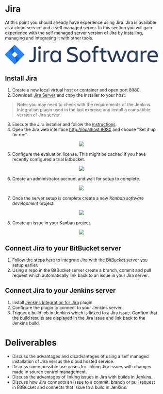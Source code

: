 # Jira

At this point you should already have experience using Jira. Jira is available as a cloud service and a self managed server. In this section you will gain experience with the self managed server version of Jira by installing, managing and integrating it with other tools.

<center>

  ![](img5/jira.svg ':size=400px')

</center>

## Install Jira

1. Create a new local virtual host or container and open port 8080.
2. Download [Jira Server](https://www.atlassian.com/software/jira/download) and copy the installer to your host.
> Note: you may need to check with the requirements of the Jenkins Integration plugin used in the last exercise and install a compatible version of Jira server.
3. Execute the Jira installer and follow the [instructions](https://confluence.atlassian.com/display/ALLDOC/Latest+JIRA+installation+documentation).
4. Open the Jira web interface [http://localhost:8080](http://localhost:8080) and choose "Set it up for me".

<center>

   ![](img5/jira1.png)

</center>

5. Configure the evaluation license. This might be cached if you have recently configured a trial Bitbucket.

<center>

   ![](img5/jira2.png)

</center>

6. Create an administrator account and wait for setup to complete.

<center>

   ![](img5/jira3.png)

</center>

7. Once the server setup is complete create a new *Kanban software development* project.

<center>

   ![](img5/jira4.png)

</center>

8. Create an issue in your Kanban project.

<center>

   ![](img5/jira5.png)

</center>

## Connect Jira to your BitBucket server

1. Follow the steps [here](https://confluence.atlassian.com/bitbucketserver/linking-bitbucket-server-with-jira-776640408.html) to integrate Jira with the BitBucket server you setup earlier.
2. Using a repo in the BitBucket server create a branch, commit and pull request which automatically link back to an issue in your Jira server.

## Connect Jira to your Jenkins server

1. Install [Jenkins Integration for Jira](https://marketplace.atlassian.com/plugins/com.marvelution.jira.plugins.jenkins/server/overview) plugin.
2. Configure the plugin to connect to your Jenkins server.
3. Trigger a build job in Jenkins which is linked to a Jira issue. Confirm that the build results are displayed in the Jira issue and link back to the Jenkins build.


# Deliverables
 - Discuss the advantages and disadvantages of using a self managed installation of Jira versus the cloud hosted service.
 - Discuss some possible use cases for linking Jira issues with changes made in source control management.
 - Discuss the advantages of linking issues in Jira with builds in Jenkins.
 - Discuss how Jira connects an issue to a commit, branch or pull request in BitBucket and connects that issue to a build in Jenkins.
